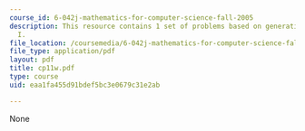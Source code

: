 ```yaml
---
course_id: 6-042j-mathematics-for-computer-science-fall-2005
description: This resource contains 1 set of problems based on generating functions
  I.
file_location: /coursemedia/6-042j-mathematics-for-computer-science-fall-2005/eaa1fa455d91bdef5bc3e0679c31e2ab_cp11w.pdf
file_type: application/pdf
layout: pdf
title: cp11w.pdf
type: course
uid: eaa1fa455d91bdef5bc3e0679c31e2ab

---
```

None